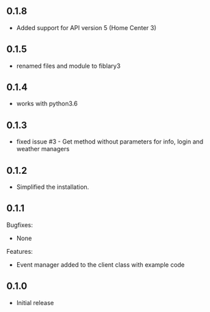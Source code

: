 ## 0.1.8

- Added support for API version 5 (Home Center 3)

## 0.1.5

- renamed files and module to fiblary3

## 0.1.4

- works with python3.6

## 0.1.3

- fixed issue #3 - Get method without parameters for info, login and weather managers

## 0.1.2

- Simplified the installation.

## 0.1.1

Bugfixes:

- None

Features:

- Event manager added to the client class with example code

## 0.1.0

- Initial release
